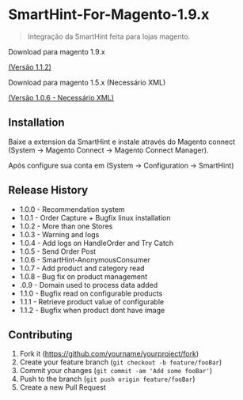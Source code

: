 # SmartHint-For-Magento-1.9.x
> Integração da SmartHint feita para lojas magento.


Download para magento 1.9.x

[(Versão 1.1.2)](https://github.com/renandamarate/SmartHint-For-Magento-1.9.x/releases/download/v1.1.2/SmartHint-1.1.2.tgz)

Download para magento 1.5.x  (Necessário XML)

[(Versão 1.0.6 - Necessário XML)](https://github.com/renandamarate/SmartHint-For-Magento-1.9.x/releases/download/v1.1.2/SmartHint-1.0.6.tgz)

## Installation

Baixe a extension da SmartHint e instale através do Magento connect (System -> Magento Connect -> Magento Connect Manager).

Após configure sua conta em (System -> Configuration -> SmartHint)

## Release History
* 1.0.0 - Recommendation system
* 1.0.1 - Order Capture + Bugfix linux installation
* 1.0.2 - More than one Stores
* 1.0.3 - Warning and logs
* 1.0.4 - Add logs on HandleOrder and Try Catch
* 1.0.5 - Send Order Post
* 1.0.6 - SmartHint-AnonymousConsumer 
* 1.0.7 - Add product and category read
* 1.0.8 - Bug fix on product management
* .0.9 - Domain used to process data added
* 1.1.0 - Bugfix read on configurable products 
* 1.1.1 - Retrieve product value of configurable
* 1.1.2 - Bugfix when product dont have image

## Contributing

1. Fork it (<https://github.com/yourname/yourproject/fork>)
2. Create your feature branch (`git checkout -b feature/fooBar`)
3. Commit your changes (`git commit -am 'Add some fooBar'`)
4. Push to the branch (`git push origin feature/fooBar`)
5. Create a new Pull Request

<!-- Markdown link & img dfn's -->
[mag-image]: https://img.shields.io/badge/magento-1.9.x-green.svg
[npm-downloads]: https://img.shields.io/npm/dm/datadog-metrics.svg?style=flat-square
[travis-image]: https://img.shields.io/travis/dbader/node-datadog-metrics/master.svg?style=flat-square
[travis-url]: https://travis-ci.org/dbader/node-datadog-metrics
[wiki]: https://github.com/yourname/yourproject/wiki
